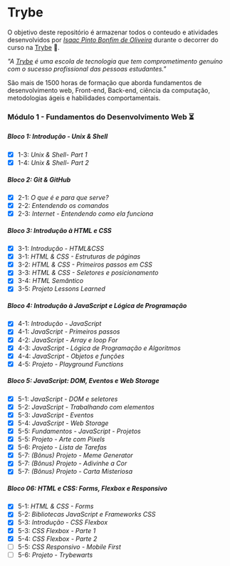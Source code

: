 # Trybe

O objetivo deste repositório é armazenar todos o conteudo e atividades desenvolvidos por _[Isaac Pinto Bonfim de Oliveira](www.linkedin.com/in/isaacpboliveira)_ durante o decorrer do curso na [Trybe](https://www.betrybe.com/) :rocket:.

_"A [Trybe](https://www.betrybe.com/) é uma escola de tecnologia que tem comprometimento genuíno com o sucesso profissional das pessoas estudantes."_

São mais de 1500 horas de formação que aborda fundamentos de desenvolvimento web, Front-end, Back-end, ciência da computação, metodologias ágeis e habilidades comportamentais.

### Módulo 1 - Fundamentos do Desenvolvimento Web :hourglass_flowing_sand:

##### Bloco 1: Introdução - Unix & Shell 

- [X] 1-3: _Unix & Shell- Part 1_
- [X] 1-4: _Unix & Shell- Part 2_

##### Bloco 2: Git & GitHub

- [X] 2-1: _O que é e para que serve?_
- [X] 2-2: _Entendendo os comandos_
- [X] 2-3: _Internet - Entendendo como ela funciona_

##### Bloco 3: Introdução à HTML e CSS

- [X] 3-1: _Introdução - HTML&CSS_
- [X] 3-1: _HTML & CSS - Estruturas de páginas_
- [X] 3-2: _HTML & CSS - Primeiros passos em CSS_
- [X] 3-3: _HTML & CSS - Seletores e posicionamento_
- [X] 3-4: _HTML Semântico_
- [X] 3-5: _Projeto Lessons Learned_

##### Bloco 4: Introdução à JavaScript e Lógica de Programação

- [X] 4-1: _Introdução - JavaScript_
- [X] 4-1: _JavaScript - Primeiros passos_
- [X] 4-2: _JavaScript - Array e loop For_
- [X] 4-3: _JavaScript - Lógica de Programação e Algoritmos_
- [X] 4-4: _JavaScript - Objetos e funções_
- [X] 4-5: _Projeto - Playground Functions_

##### Bloco 5: JavaScript: DOM, Eventos e Web Storage

- [X] 5-1: _JavaScript - DOM e seletores_
- [X] 5-2: _JavaScript - Trabalhando com elementos_
- [X] 5-3: _JavaScript - Eventos_
- [X] 5-4: _JavaScript - Web Storage_
- [X] 5-5: _Fundamentos - JavaScript - Projetos_
- [X] 5-5: _Projeto - Arte com Pixels_
- [X] 5-6: _Projeto - Lista de Tarefas_
- [X] 5-7: _(Bônus) Projeto - Meme Generator_
- [X] 5-7: _(Bônus) Projeto - Adivinhe a Cor_
- [X] 5-7: _(Bônus) Projeto - Carta Misteriosa_

##### Bloco 06: HTML e CSS: Forms, Flexbox e Responsivo

- [X] 5-1: _HTML & CSS - Forms_
- [X] 5-2: _Bibliotecas JavaScript e Frameworks CSS_
- [X] 5-3: _Introdução - CSS Flexbox_
- [X] 5-3: _CSS Flexbox - Parte 1_
- [X] 5-4: _CSS Flexbox - Parte 2_
- [ ] 5-5: _CSS Responsivo - Mobile First_
- [ ] 5-6: _Projeto - Trybewarts_
